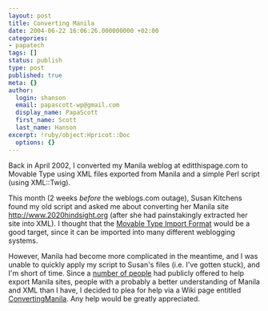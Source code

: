 ```yaml
---
layout: post
title: Converting Manila
date: 2004-06-22 16:06:26.000000000 +02:00
categories:
- papatech
tags: []
status: publish
type: post
published: true
meta: {}
author:
  login: shanson
  email: papascott-wp@gmail.com
  display_name: PapaScott
  first_name: Scott
  last_name: Hanson
excerpt: !ruby/object:Hpricot::Doc
  options: {}
---
```

<p>Back in April 2002, I converted my Manila weblog at editthispage.com to Movable Type using XML files exported from Manila and a simple Perl script (using XML::Twig).</p>
<p>This month (2 weeks <em>before</em> the weblogs.com outage), Susan Kitchens found my old script and asked me about converting her Manila site <a href="http://www.2020hindsight.org">http://www.2020hindsight.org</a> (after she had painstakingly extracted her site into XML). I thought that the <a href="http://www.movabletype.org/docs/mtimport.html">Movable Type Import Format</a> would be a good target, since it can be imported into many different weblogging systems.</p>
<p>However, Manila had become more complicated in the meantime, and I was unable to quickly apply my script to Susan's files (i.e. I've gotten stuck), and I'm short of time. Since a <a href="http://www.intertwingly.net/blog/2004/06/15/Archive-Restore">number of people</a> had publicly offered to help export Manila sites, people with a probably a better understanding of Manila and XML than I have, I decided to plea for help via a Wiki page entitled <a href="https://www.papascott.de/ConvertingManila">ConvertingManila</a>.  Any help would be greatly appreciated.</p>
